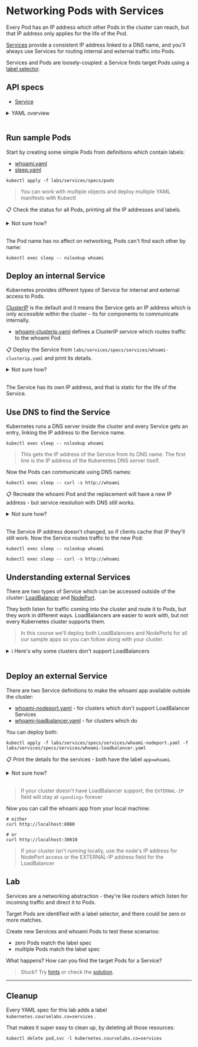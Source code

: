 # Networking Pods with Services

Every Pod has an IP address which other Pods in the cluster can reach, but that IP address only applies for the life of the Pod.

[Services](https://kubernetes.io/docs/concepts/services-networking/service/) provide a consistent IP address linked to a DNS name, and you'll always use Services for routing internal and external traffic into Pods.

Services and Pods are loosely-coupled: a Service finds target Pods using a [label selector](https://kubernetes.io/docs/concepts/overview/working-with-objects/labels/).

## API specs

- [Service](https://kubernetes.io/docs/reference/generated/kubernetes-api/v1.20/#service-v1-core)

<details>
  <summary>YAML overview</summary>

Service definitions have the usual metadata. The spec needs to include the network ports and the label selector:

```
apiVersion: v1
kind: Service
metadata:
  name: whoami
spec:
  selector:
    app: whoami
  ports:
    - name: http
      port: 80
      targetPort: 80
```

The ports are where the Service listens, and the label selector can match zero to many Pods.

* `selector` - list of labels to find target Pods
* `ports` - list of ports to listen on
* `name` - port name within Kubernetes
* `port` - port the Service listens on
* `targetPort` - port on the Pod where traffic gets sent

## Pod YAML

Pods need to include matching labels to receive traffic from the Service.

Labels are specified in metadata:

```
apiVersion: v1
kind: Pod
metadata:
  name: whoami
  labels:
    app: whoami
spec:
  # ...
```

> Labels are abitrary key-value pairs. `app`, `component` and `version` are typically used for application Pods.

</details><br/>

## Run sample Pods

Start by creating some simple Pods from definitions which contain labels:

* [whoami.yaml](specs/pods/whoami.yaml)
* [sleep.yaml](specs/pods/sleep.yaml)

```
kubectl apply -f labs/services/specs/pods
```

> You can work with multiple objects and deploy multiple YAML manifests with Kubectl

📋 Check the status for all Pods, printing all the IP addresses and labels.

<details>
  <summary>Not sure how?</summary>

```
kubectl get pods -o wide --show-labels
```

</details><br/>

The Pod name has no affect on networking, Pods can't find each other by name:

```
kubectl exec sleep -- nslookup whoami
```

## Deploy an internal Service

Kubernetes provides different types of Service for internal and external access to Pods. 

[ClusterIP](https://kubernetes.io/docs/concepts/services-networking/connect-applications-service/) is the default and it means the Service gets an IP address which is only accessible within the cluster - its for components to communicate internally.

* [whoami-clusterip.yaml](specs/services/whoami-clusterip.yaml) defines a ClusterIP service which routes traffic to the whoami Pod

📋 Deploy the Service from `labs/services/specs/services/whoami-clusterip.yaml` and print its details.

<details>
  <summary>Not sure how?</summary>

```
kubectl apply -f labs/services/specs/services/whoami-clusterip.yaml
```

Print the details:

```
kubectl get service whoami

kubectl describe svc whoami
```

> The `get` and `describe` commands are the same for all objects; Services have the alias `svc`

</details><br/>

The Service has its own IP address, and that is static for the life of the Service.

## Use DNS to find the Service

Kubernetes runs a DNS server inside the cluster and every Service gets an entry, linking the IP address to the Service name.

```
kubectl exec sleep -- nslookup whoami
```

> This gets the IP address of the Service from its DNS name. The first line is the IP address of the Kuberentes DNS server itself.

Now the Pods can communicate using DNS names:

```
kubectl exec sleep -- curl -s http://whoami
```

📋 Recreate the whoami Pod and the replacement will have a new IP address - but service resolution with DNS still works. 

<details>
  <summary>Not sure how?</summary>

Check the current IP address then delete the Pod:

```
kubectl get pods -o wide -l app=whoami

kubectl delete pods -l app=whoami
```

> You can use label selectors in Kubectl too - labels are a powerful management tool

Create a replacement Pod and check its IP address:

```
kubectl apply -f labs/services/specs/pods

kubectl get pods -o wide -l app=whoami
```

</details><br/>

The Service IP address doesn't changed, so if clients cache that IP they'll still work. Now the Service routes traffic to the new Pod:

```
kubectl exec sleep -- nslookup whoami

kubectl exec sleep -- curl -s http://whoami
```

## Understanding external Services

There are two types of Service which can be accessed outside of the cluster: [LoadBalancer](https://kubernetes.io/docs/tasks/access-application-cluster/create-external-load-balancer/) and [NodePort](https://kubernetes.io/docs/concepts/services-networking/service/#type-nodeport).

They both listen for traffic coming into the cluster and route it to Pods, but they work in different ways. LoadBalancers are easier to work with, but not every Kubernetes cluster supports them.

> In this course we'll deploy both LoadBalancers and NodePorts for all our sample apps so you can follow along with your cluster.

<details>
  <summary>ℹ Here's why some clusters don't support LoadBalancers</summary>

- LoadBalancer Services integrate with the platform they're running on to get a real IP address. In a managed Kubernetes service in the cloud you'll get a unique public IP address for every Service, integrated with a cloud load balancer to direct traffic to your nodes. In Docker Desktop the IP address will be `localhost`; in k3s it will be a local network address.

- NodePorts don't need any external setup so they work in the same way on all Kubernetes clusters. Every node in the cluster listens on the specified port and forwards traffic to Pods. The external port number must be >= 30000 - a security feature so Kubernetes components don't need to run with elevated privileges on the node. **But** in a managed service you probably won't be able to access individual node IP addresses, so the NodePort might not be accessible.

Platform | LoadBalancer | NodePort 
--- | --- | --- |
Docker Desktop | ✔ | ✔
K3s  | ✔ | ✔
K3d  | 🌓 | ✔
AKS, EKS, GKE etc.  | ✔ | ✔
Kind | ❌ | ✔
Minikube | ❌  |  ✔
Microk8s | ❌  |  ✔
Bare-metal | ❌  |  ✔

> If you don't have LoadBalancer support you can add it with [MetalLB](https://metallb.universe.tf/), but that's not in scope for this course :)

</details><br/>

## Deploy an external Service

There are two Service definitions to make the whoami app available outside the cluster:

* [whoami-nodeport.yaml](specs/services/whoami-nodeport.yaml) - for clusters which don't support LoadBalancer Services 
* [whoami-loadbalancer.yaml](specs/services/whoami-loadbalancer.yaml) - for clusters which do

You can deploy both:

```
kubectl apply -f labs/services/specs/services/whoami-nodeport.yaml -f labs/services/specs/services/whoami-loadbalancer.yaml
```

📋 Print the details for the services - both have the label `app=whoami`.

<details>
  <summary>Not sure how?</summary>

```
kubectl get svc -l app=whoami
```

</details><br/>

> If your cluster doesn't have LoadBalancer support, the `EXTERNAL-IP` field will stay at `<pending>` forever

Now you can call the whoami app from your local machine:

```
# either
curl http://localhost:8080

# or
curl http://localhost:30010
```

> If your cluster isn't running locally, use the node's IP address for NodePort access or the EXTERNAL-IP address field for the LoadBalancer

## Lab

Services are a networking abstraction - they're like routers which listen for incoming traffic and direct it to Pods.

Target Pods are identified with a label selector, and there could be zero or more matches.

Create new Services and whoami Pods to test these scenarios:

* zero Pods match the label spec
* multiple Pods match the label spec

What happens? How can you find the target Pods for a Service?

> Stuck? Try [hints](hints.md) or check the [solution](solution.md).

___
## Cleanup

Every YAML spec for this lab adds a label `kubernetes.courselabs.co=services` .

That makes it super easy to clean up, by deleting all those resources:

```
kubectl delete pod,svc -l kubernetes.courselabs.co=services
```